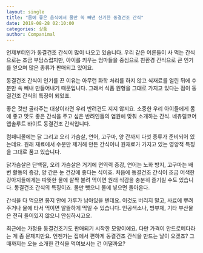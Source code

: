 ```yaml
---
layout: single
title: "몸에 좋은 음식에서 물만 쏙 빼낸 신기한 동결건조 간식"
date: 2019-08-28 02:10:00
categories: 상품
author: Companimal
---
```


언제부터인가 동결건조 간식이 많이 나오고 있습니다. 우리 같은 어른들이 사 먹는 간식으로는 조금 부담스럽지만, 아이를 키우는 엄마들을 중심으로 친환경 간식으로 큰 인기를 얻으며 많은 종류가 판매되고 있어요.

동결건조 간식이 인기를 끈 이유는 아무런 화학 처리를 하지 않고 식재료를 얼린 뒤에 수분만 쏙 빼내 만들어내기 때문입니다. 그래서 식품 원형을 그대로 가지고 있다는 점이 동결건조 간식의 특징이 되었죠.

좋은 것만 골라주는 대상이라면 우리 반려견도 지지 않지요. 소중한 우리 아이들에게 몸에 좋고 맛도 좋은 간식을 주고 싶은 반려인들의 염원에 맞춰 소개하는 간식. 네츄럴코어 앱솔루트 바이트 동결건조 간식입니다.

컴패니몰에는 닭 그리고 오리 가슴살, 연어, 고구마, 양 간까지 다섯 종류가 준비되어 있는데요. 원래 재료에서 수분만 제거해 만든 간식이니 원재료가 가지고 있는 영양적 특징을 그대로 품고 있습니다.

닭가슴살은 단백질, 오리 가슴살은 거기에 면역력 증강, 연어는 노화 방지, 고구마는 배변 활동의 증강, 양 간은 눈 건강에 좋다는 식이죠. 처음에 동결건조 간식이 조금 어색한 강아지들에게는 따뜻한 물에 살짝 불려 먹이면 원래 식감을 충분히 즐기실 수도 있습니다. 동결건조 간식의 특징이죠. 물만 뺏으니 물에 넣으면 돌아온다.

간식을 다 먹으면 봉지 안에 가루가 남아있을 텐데요. 이것도 버리지 말고, 사료에 뿌려주거나 물에 타서 먹이면 알뜰하게 먹일 수 있습니다. 인공색소나, 방부제, 기타 부산물은 전혀 들어있지 않으니 안심하시고요.

최근에는 가정용 동결건조기도 판매되기 시작한 모양이에요. 다만 가격이 안드로메다라는 게 좀 문제지만요. 언젠가는 집에서 편하게 동결건조 간식을 만드는 날이 오겠죠? 그때까지는 오늘 소개한 간식을 먹여보시는 건 어떨까요?
